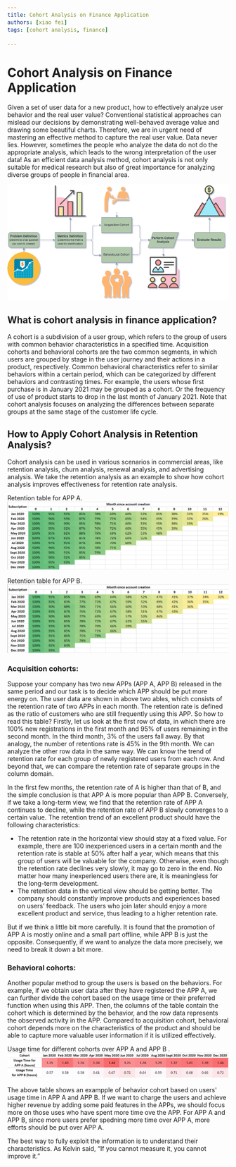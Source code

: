```yaml
---
title: Cohort Analysis on Finance Application
authors: [xiao fei]
tags: [cohort analysis, finance]

---
```


# Cohort Analysis on Finance Application
Given a set of user data for a new product, how to effectively analyze user behavior and the real user value? Conventional statistical approaches can mislead our decisions by demonstrating well-behaved average value and drawing some beautiful charts. Therefore, we are in urgent need of mastering an effective method to capture the real user value. Data never lies. However, sometimes the people who analyze the data do not do the appropriate analysis, which leads to the wrong interpretation of the user data! As an efficient data analysis method, cohort analysis is not only suitable for medical research but also of great importance for analyzing diverse groups of people in financial area.

![ cohort flow](./img/cohort%20flow.png)

## What is cohort analysis in finance application?

A cohort is a subdivision of a user group, which refers to the group of users with common behavior characteristics in a specified time. Acquisition cohorts and behavioral cohorts are the two common segments, in which users are grouped by stage in the user journey and their actions in a product, respectively. Common behavioral characteristics refer to similar behaviors within a certain period, which can be categorized by different behaviors and contrasting times. For example, the users whose first purchase is in January 2021 may be grouped as a cohort. Or the frequency of use of product starts to drop in the last month of January 2021. Note that cohort analysis focuses on analyzing the differences between separate groups at the same stage of the customer life cycle.

## How to Apply Cohort Analysis in Retention Analysis?

Cohort analysis can be used in various scenarios in commercial areas, like retention analysis, churn analysis, renewal analysis, and advertising analysis. We take the retention analysis as an example to show how cohort analysis improves effectiveness for retention rate analysis.

Retention table for APP A.
![ cohort flow](./img/Table_1.PNG)

Retention table for APP B.
![ cohort flow](./img/Table_2.PNG)

### Acquisition cohorts:
Suppose your company has two new APPs (APP A, APP B) released in the same period and our task is to decide which APP should be put more energy on. The user data are shown in above two ables, which consists of the retention rate of two APPs in each month. The retention rate is defined as the ratio of customers who are still frequently using this APP. So how to read this table? Firstly, let us look at the first row of data, in which there are 100% new registrations in the first month and 95% of users remaining in the second month. In the third month, 3% of the users fall away. By that analogy, the number of retentions rate is 45% in the 9th month. We can analyze the other row data in the same way. We can know the trend of retention rate for each group of newly registered users from each row. And beyond that, we can compare the retention rate of separate groups in the column domain.

In the first few months, the retention rate of A is higher than that of B, and the simple conclusion is that APP A is more popular than APP B. Conversely, if we take a long-term view, we find that the retention rate of APP A continues to decline, while the retention rate of APP B slowly converges to a certain value. The retention trend of an excellent product should have the following characteristics:

- The retention rate in the horizontal view should stay at a fixed value. For example, there are 100 inexperienced users in a certain month and the retention rate is stable at 50% after half a year, which means that this group of users will be valuable for the company. Otherwise, even though the retention rate declines very slowly, it may go to zero in the end. No matter how many inexperienced users there are, it is meaningless for the long-term development.
- The retention data in the vertical view should be getting better. The company should constantly improve products and experiences based on users’ feedback. The users who join later should enjoy a more excellent product and service, thus leading to a higher retention rate.
  
But if we think a little bit more carefully. It is found that the promotion of APP A is mostly online and a small part offline, while APP B is just the opposite. Consequently, if we want to analyze the data more precisely, we need to break it down a bit more.

### Behavioral cohorts:
Another popular method to group the users is based on the behaviors. For example, if we obtain user data after they have registered the APP A, we can further divide the cohort based on the usage time or their preferred function when using this APP. Then, the columns of the table contain the cohort which is determined by the behavior, and the row data represents the observed activity in the APP. Compared to acquisition cohort, behavioral cohort depends more on the characteristics of the product and should be able to capture more valuable user information if it is utilized effectively. 

Usage time for different cohorts over APP A and APP B .
![ cohort flow](./img/behavior.PNG)

The above table shows an exampple of behavior cohort based on users' usage time in APP A and APP B. If we want to charge the users and achieve higher revenue by adding some paid features in the APPs, we should focus more on those uses who have spent more time ove the APP. For APP A and APP B, since more users prefer spedning more time over APP A, more efforts should be put over APP A.

The best way to fully exploit the information is to understand their characteristics. As Kelvin said, “If you cannot measure it, you cannot improve it.”
